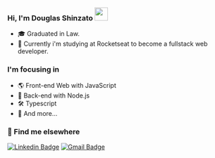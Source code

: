 ### Hi, I'm Douglas Shinzato <img src="https://media.giphy.com/media/hvRJCLFzcasrR4ia7z/giphy.gif" width="30" >

- 🎓 Graduated in Law.
- 🚀 Currently i'm studying at Rocketseat to become a fullstack web developer.

### I'm focusing in
- 🌎 Front-end Web with JavaScript
- 📡 Back-end with Node.js
- 🛠️ Typescript
- 🧰 And more...


### 💬 Find me elsewhere

[![Linkedin Badge](https://img.shields.io/badge/-Linkedin-blue?style=flat-square&logo=Linkedin&logoColor=white&link=https://www.linkedin.com/in/douglasshinzato)](https://www.linkedin.com/in/douglasshinzato) 
[![Gmail Badge](https://img.shields.io/badge/-shinzato.douglas@gmail.com-c14438?style=flat-square&logo=Gmail&logoColor=white&link=mailto:shinzato.douglas@gmail.com)](mailto:shinzato.douglas@gmail.com)

